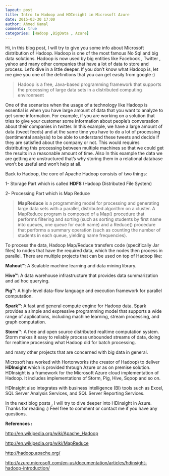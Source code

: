```yaml
---
layout: post
title: Intro to Hadoop and HDInsight in Microsoft Azure
date: 2015-03-30 17:00
author: Ahmed Kamal
comments: true
categories: [Hadoop ,BigData , Azure]
---
```


Hi, in this blog post, I will try to give you some info about Microsoft distribution of Hadoop. Hadoop is one of the most famous No Sql and big data solutions. Hadoop is now used by big entities like Facebook ,  Twitter , yahoo and many other companies that have a lot of data to store and process.
Let’s dive in a little deeper. If you don’t know what Hadoop is, let me give you one of the definitions that you can get easily from google :) 

> Hadoop is a free, Java-based programming framework that supports the
> processing of large data sets in a distributed computing environment

One of the scenarios when the usage of a technology like Hadoop is essential is when you have large amount of data that you want to analyze to get some information. 
For example, if you are working on a solution that tries to give your customer some information about people’s conversation about their companies in twitter. In this example, we have a large amount of data (tweet feeds) and at the same time you have to do a lot of processing (sentimental analysis) to be able to understand these tweets and decide if they are satisfied about the company or not. This would requires distributing this processing between multiple machines so that we could get the results in a reasonable amount of time.
Also In this example the data we are getting are unstructured that’s why storing them in a relational database won’t be useful and won’t help at all.

Back to Hadoop, the core of Apache Hadoop consists of two things:

1-	Storage Part which is called **HDFS** (Hadoop Distributed File System)

2-	Processing Part which is Map Reduce

> **MapReduce** is a programming model for processing and generating large data sets with a parallel, distributed algorithm on a cluster. A
> MapReduce program is composed of a Map() procedure that performs
> filtering and sorting (such as sorting students by first name into
> queues, one queue for each name) and a Reduce() procedure that
> performs a summary operation (such as counting the number of students  in each queue, yielding name frequencies).

To process the data, Hadoop Map/Reduce transfers code (specifically Jar files) to nodes that have the required data, which the nodes then process in parallel. 
There are multiple projects that can be used on top of Hadoop like:

**Mahout™**: A Scalable machine learning and data mining library.

**Hive™**: A data warehouse infrastructure that provides data summarization and ad hoc querying.

**Pig™**: A high-level data-flow language and execution framework for parallel computation.

**Spark™**: A fast and general compute engine for Hadoop data. Spark provides a simple and expressive programming model that supports a wide range of applications, including machine learning, stream processing, and graph computation.

**Storm™**: A free and open source distributed realtime computation system. Storm makes it easy to reliably process unbounded streams of data, doing for realtime processing what Hadoop did for batch processing.

and many other projects that are concerned with big data in general.

Microsoft has worked with Hortonworks (the creator of Hadoop) to deliver **HDInsight** which is provided through Azure or as on premise solution. HDInsight is a framework for the Microsoft Azure cloud implementation of Hadoop. It includes implementations of Storm, Pig, Hive, Sqoop and so on. 

HDInsight also integrates with business intelligence (BI) tools such as Excel, SQL Server Analysis Services, and SQL Server Reporting Services.

In the next blog posts , I will try to dive deeper into HDinsight in Azure. Thanks for reading :) Feel free to comment or contact me if you have any questions.

**References :**

http://en.wikipedia.org/wiki/Apache_Hadoop

http://en.wikipedia.org/wiki/MapReduce

http://hadoop.apache.org/

http://azure.microsoft.com/en-us/documentation/articles/hdinsight-hadoop-introduction/

